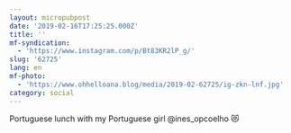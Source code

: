 ```yaml
---
layout: micropubpost
date: '2019-02-16T17:25:25.000Z'
title: ''
mf-syndication:
  - 'https://www.instagram.com/p/Bt83KR2lP_g/'
slug: '62725'
lang: en
mf-photo:
  - 'https://www.ohhelloana.blog/media/2019-02-62725/ig-zkn-lnf.jpg'
category: social
---
```

Portuguese lunch with my Portuguese girl @ines_opcoelho 😻
